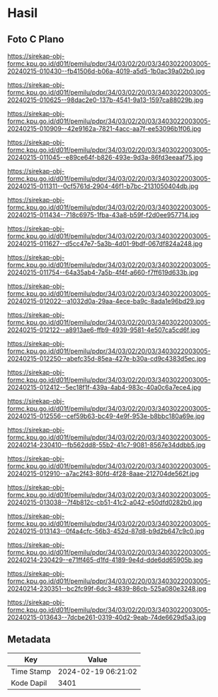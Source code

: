 # Hasil

## Foto C Plano

https://sirekap-obj-formc.kpu.go.id/d01f/pemilu/pdpr/34/03/02/20/03/3403022003005-20240215-010430--fb41506d-b06a-4019-a5d5-1b0ac39a02b0.jpg

https://sirekap-obj-formc.kpu.go.id/d01f/pemilu/pdpr/34/03/02/20/03/3403022003005-20240215-010625--98dac2e0-137b-4541-9a13-1597ca88029b.jpg

https://sirekap-obj-formc.kpu.go.id/d01f/pemilu/pdpr/34/03/02/20/03/3403022003005-20240215-010909--42e9162a-7821-4acc-aa7f-ee53096b1f06.jpg

https://sirekap-obj-formc.kpu.go.id/d01f/pemilu/pdpr/34/03/02/20/03/3403022003005-20240215-011045--e89ce64f-b826-493e-9d3a-86fd3eeaaf75.jpg

https://sirekap-obj-formc.kpu.go.id/d01f/pemilu/pdpr/34/03/02/20/03/3403022003005-20240215-011311--0cf5761d-2904-46f1-b7bc-2131050404db.jpg

https://sirekap-obj-formc.kpu.go.id/d01f/pemilu/pdpr/34/03/02/20/03/3403022003005-20240215-011434--718c6975-1fba-43a8-b59f-f2d0ee957714.jpg

https://sirekap-obj-formc.kpu.go.id/d01f/pemilu/pdpr/34/03/02/20/03/3403022003005-20240215-011627--d5cc47e7-5a3b-4d01-9bdf-067df824a248.jpg

https://sirekap-obj-formc.kpu.go.id/d01f/pemilu/pdpr/34/03/02/20/03/3403022003005-20240215-011754--64a35ab4-7a5b-4f4f-a660-f7ff619d633b.jpg

https://sirekap-obj-formc.kpu.go.id/d01f/pemilu/pdpr/34/03/02/20/03/3403022003005-20240215-012022--a1032d0a-29aa-4ece-ba9c-8ada1e96bd29.jpg

https://sirekap-obj-formc.kpu.go.id/d01f/pemilu/pdpr/34/03/02/20/03/3403022003005-20240215-012122--a8913ae6-ffb9-4939-9581-4e507ca5cd6f.jpg

https://sirekap-obj-formc.kpu.go.id/d01f/pemilu/pdpr/34/03/02/20/03/3403022003005-20240215-012250--abefc35d-85ea-427e-b30a-cd9c4383d5ec.jpg

https://sirekap-obj-formc.kpu.go.id/d01f/pemilu/pdpr/34/03/02/20/03/3403022003005-20240215-012412--5ec18f1f-439a-4ab4-983c-40a0c6a7ece4.jpg

https://sirekap-obj-formc.kpu.go.id/d01f/pemilu/pdpr/34/03/02/20/03/3403022003005-20240215-012556--cef59b63-bc49-4e9f-953e-b8bbc180a69e.jpg

https://sirekap-obj-formc.kpu.go.id/d01f/pemilu/pdpr/34/03/02/20/03/3403022003005-20240214-230410--fb562dd8-55b2-41c7-9081-8567e34ddbb5.jpg

https://sirekap-obj-formc.kpu.go.id/d01f/pemilu/pdpr/34/03/02/20/03/3403022003005-20240215-012910--a7ac2f43-80fd-4f28-8aae-212704de562f.jpg

https://sirekap-obj-formc.kpu.go.id/d01f/pemilu/pdpr/34/03/02/20/03/3403022003005-20240215-013038--7f4b812c-cb51-41c2-a042-e50dfd0282b0.jpg

https://sirekap-obj-formc.kpu.go.id/d01f/pemilu/pdpr/34/03/02/20/03/3403022003005-20240215-013143--0f4a4cfc-56b3-452d-87d8-b9d2b647c9c0.jpg

https://sirekap-obj-formc.kpu.go.id/d01f/pemilu/pdpr/34/03/02/20/03/3403022003005-20240214-230429--e71ff465-d1fd-4189-9e4d-dde6dd65905b.jpg

https://sirekap-obj-formc.kpu.go.id/d01f/pemilu/pdpr/34/03/02/20/03/3403022003005-20240214-230351--bc2fc99f-6dc3-4839-86cb-525a080e3248.jpg

https://sirekap-obj-formc.kpu.go.id/d01f/pemilu/pdpr/34/03/02/20/03/3403022003005-20240215-013643--7dcbe261-0319-40d2-9eab-74de6629d5a3.jpg


## Metadata

| Key        | Value               |
| ---------- | ------------------- |
| Time Stamp | 2024-02-19 06:21:02 |
| Kode Dapil | 3401                |



